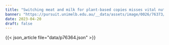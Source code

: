 ```yaml
---
title: "Switching meat and milk for plant-based copies misses vital nutrients"
banner: "https://pursuit.unimelb.edu.au/__data/assets/image/0026/76373/Switching-meat-and-milk-for-plant-based-copies-misses-vital-nutrients-_bf37e841-7043-465a-adb0-59ef74ffb032.jpg"
date: 2023-04-20
draft: false
---
```


{{< json_article file="data/p76364.json" >}}